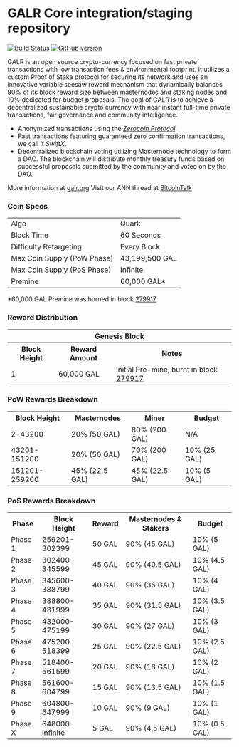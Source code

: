 GALR Core integration/staging repository
=====================================

[![Build Status](https://travis-ci.org/GALR-Project/GALR.svg?branch=master)](https://travis-ci.org/GALR-Project/GALR) [![GitHub version](https://badge.fury.io/gh/GALR-Project%2FGALR.svg)](https://badge.fury.io/gh/GALR-Project%2FGALR)

GALR is an open source crypto-currency focused on fast private transactions with low transaction fees & environmental footprint.  It utilizes a custom Proof of Stake protocol for securing its network and uses an innovative variable seesaw reward mechanism that dynamically balances 90% of its block reward size between masternodes and staking nodes and 10% dedicated for budget proposals. The goal of GALR is to achieve a decentralized sustainable crypto currency with near instant full-time private transactions, fair governance and community intelligence.
- Anonymized transactions using the [_Zerocoin Protocol_](http://www.galr.org/zpiv).
- Fast transactions featuring guaranteed zero confirmation transactions, we call it _SwiftX_.
- Decentralized blockchain voting utilizing Masternode technology to form a DAO. The blockchain will distribute monthly treasury funds based on successful proposals submitted by the community and voted on by the DAO.

More information at [galr.org](http://www.galr.org) Visit our ANN thread at [BitcoinTalk](http://www.bitcointalk.org/index.php?topic=1262920)

### Coin Specs
<table>
<tr><td>Algo</td><td>Quark</td></tr>
<tr><td>Block Time</td><td>60 Seconds</td></tr>
<tr><td>Difficulty Retargeting</td><td>Every Block</td></tr>
<tr><td>Max Coin Supply (PoW Phase)</td><td>43,199,500 GAL</td></tr>
<tr><td>Max Coin Supply (PoS Phase)</td><td>Infinite</td></tr>
<tr><td>Premine</td><td>60,000 GAL*</td></tr>
</table>

*60,000 GAL Premine was burned in block [279917](http://www.presstab.pw/phpexplorer/GALR/block.php?blockhash=206d9cfe859798a0b0898ab00d7300be94de0f5469bb446cecb41c3e173a57e0)

### Reward Distribution

<table>
<th colspan=4>Genesis Block</th>
<tr><th>Block Height</th><th>Reward Amount</th><th>Notes</th></tr>
<tr><td>1</td><td>60,000 GAL</td><td>Initial Pre-mine, burnt in block <a href="http://www.presstab.pw/phpexplorer/GALR/block.php?blockhash=206d9cfe859798a0b0898ab00d7300be94de0f5469bb446cecb41c3e173a57e0">279917</a></td></tr>
</table>

### PoW Rewards Breakdown

<table>
<th>Block Height</th><th>Masternodes</th><th>Miner</th><th>Budget</th>
<tr><td>2-43200</td><td>20% (50 GAL)</td><td>80% (200 GAL)</td><td>N/A</td></tr>
<tr><td>43201-151200</td><td>20% (50 GAL)</td><td>70% (200 GAL)</td><td>10% (25 GAL)</td></tr>
<tr><td>151201-259200</td><td>45% (22.5 GAL)</td><td>45% (22.5 GAL)</td><td>10% (5 GAL)</td></tr>
</table>

### PoS Rewards Breakdown

<table>
<th>Phase</th><th>Block Height</th><th>Reward</th><th>Masternodes & Stakers</th><th>Budget</th>
<tr><td>Phase 1</td><td>259201-302399</td><td>50 GAL</td><td>90% (45 GAL)</td><td>10% (5 GAL)</td></tr>
<tr><td>Phase 2</td><td>302400-345599</td><td>45 GAL</td><td>90% (40.5 GAL)</td><td>10% (4.5 GAL)</td></tr>
<tr><td>Phase 3</td><td>345600-388799</td><td>40 GAL</td><td>90% (36 GAL)</td><td>10% (4 GAL)</td></tr>
<tr><td>Phase 4</td><td>388800-431999</td><td>35 GAL</td><td>90% (31.5 GAL)</td><td>10% (3.5 GAL)</td></tr>
<tr><td>Phase 5</td><td>432000-475199</td><td>30 GAL</td><td>90% (27 GAL)</td><td>10% (3 GAL)</td></tr>
<tr><td>Phase 6</td><td>475200-518399</td><td>25 GAL</td><td>90% (22.5 GAL)</td><td>10% (2.5 GAL)</td></tr>
<tr><td>Phase 7</td><td>518400-561599</td><td>20 GAL</td><td>90% (18 GAL)</td><td>10% (2 GAL)</td></tr>
<tr><td>Phase 8</td><td>561600-604799</td><td>15 GAL</td><td>90% (13.5 GAL)</td><td>10% (1.5 GAL)</td></tr>
<tr><td>Phase 9</td><td>604800-647999</td><td>10 GAL</td><td>90% (9 GAL)</td><td>10% (1 GAL)</td></tr>
<tr><td>Phase X</td><td>648000-Infinite</td><td>5 GAL</td><td>90% (4.5 GAL)</td><td>10% (0.5 GAL)</td></tr>
</table>
